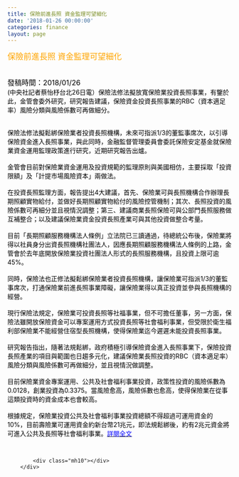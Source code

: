 ```yaml
---
title: 保險前進長照 資金監理可望細化
date: '2018-01-26 00:00:00'
categories: finance
layout: page
---
```


<div class="text">
			<div>
	<span style="color:#ffa500;"><span style="font-size:18px;">保險前進長照 資金監理可望細化</span></span></div>
<div>
	&nbsp;</div>
<div>
	&nbsp;</div>
<div>
	<span style="color:#000000;"><span style="font-size:16px;">發稿時間：2018/01/26</span></span></div>
<div>
	<div>
		<span style="color:#000000;"><span style="font-size:14px;">(中央社記者蔡怡杼台北26日電）保險法修法擬放寬保險業投資長照事業，有鑒於此，金管會委外研究，研究報告建議，保險資金投資長照事業的RBC（資本適足率）風險分類與風險係數可再做細分。</span></span></div>
</div>
<div>
	<section itemprop="articleBody">
		<p>
			<br>
			<span style="font-size:14px;"><span style="color:#000000;">保險法修法擬鬆綁保險業者投資長照機構，未來可指派1/3的董監事席次，以引導保險資金進入長照事業，與此同時，金融監督管理委員會委託保險安定基金就保險業資金運用監理政策進行研究，近期研究報告出爐。<br>
			<br>
			金管會目前對保險業資金運用及投資規範的監理原則與美國相仿，主要採取「投資限額」及「計提市場風險資本」兩做法。<br>
			<br>
			在投資長照監理方面，報告提出4大建議，首先、保險業可與長照機構合作辦理長期照顧實物給付，並做好長期照顧實物給付的風險控管機制；其次、長照投資的風險係數可再細分並且視情況調整；第三、建議商業長照保險可與公部門長照服務做互補整合；以及建議保險業資金投資長照產業可與其他投資做整合考量。<br>
			<br>
			目前「長期照顧服務機構法人條例」立法院已三讀通過，待總統公布後，保險業將得以社員身分出資長照機構社團法人，因應長期照顧服務機構法人條例的上路，金管會於去年底開放保險業投資社團法人形式的長照服務機構，且投資上限可逾45%。<br>
			<br>
			同時，保險法也正修法擬鬆綁保險業者投資長照機構，讓保險業可指派1/3的董監事席次，打通保險業前進長照事業障礙，讓保險業得以真正投資並參與長照機構的經營。<br>
			<br>
			現行保險法規定，保險業可投資長照等社福事業，但不可擔任董事，另一方面，保險法雖開放保險資金可以專案運用方式投資長照等社會福利事業，但受限於衛生福利部保險業不能經營住宿型長照機構，使得保險業迄今遲遲未能投資長照事業。<br>
			<br>
			研究報告指出，隨著法規鬆綁，政府積極引導保險資金進入長照事業下，保險投資長照產業的項目與範圍也日趨多元化，建議保險業長照投資的RBC（資本適足率）風險分類與風險係數可再做細分，並且視情況做調整。<br>
			<br>
			目前保險業資金專案運用、公共及社會福利事業投資，政策性投資的風險係數為0.0128，創業投資為0.3375。當風險愈高，風險係數也愈高，使得保險業在從事這類投資時的資金成本也會較高。<br>
			<br>
			根據規定，保險業投資公共及社會福利事業投資總額不得超過可運用資金的10%，目前壽險業可運用資金約新台幣21兆元，即法規鬆綁後，約有2兆元資金將可進入公共及長照等社會福利事業。</span><a href="http://www.cna.com.tw/news/afe/201801260211-1.aspx"><span style="color:#0000ff;">詳閱全文</span></a></span></p>
	</section>
</div>
<div>
	&nbsp;</div>

			<div class="mh10"></div>
		</div>